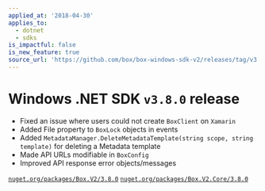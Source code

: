 ```yaml
---
applied_at: '2018-04-30'
applies_to:
  - dotnet
  - sdks
is_impactful: false
is_new_feature: true
source_url: 'https://github.com/box/box-windows-sdk-v2/releases/tag/v3.8.0'
---
```


# Windows .NET SDK `v3.8.0` release

- Fixed an issue where users could not create `BoxClient` on `Xamarin`
- Added File property to `BoxLock` objects in events
- Added `MetadataManager.DeleteMetadataTemplate(string scope, string template)` for deleting a Metadata template
- Made API URLs modifiable in `BoxConfig`
- Improved API response error objects/messages

[`nuget.org/packages/Box.V2/3.8.0`](https://www.nuget.org/packages/Box.V2/3.8.0)
[`nuget.org/packages/Box.V2.Core/3.8.0`](https://www.nuget.org/packages/Box.V2.Core/3.8.0)